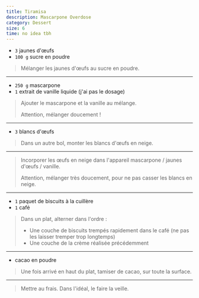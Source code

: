 ```yaml
---
title: Tiramisa
description: Mascarpone Overdose
category: Dessert
size: 6
time: no idea tbh
---
```


* `3` jaunes d'œufs
* `100 g` sucre en poudre

> Mélanger les jaunes d'œufs au sucre en poudre.

---

* `250 g` mascarpone
* `1` extrait de vanille liquide (j'ai pas le dosage)

> Ajouter le mascarpone et la vanille au mélange.
>
> Attention, mélanger doucement !

---

* `3` blancs d'œufs

> Dans un autre bol, monter les blancs d'œufs en neige.

---

> Incorporer les œufs en neige dans l'appareil mascarpone / jaunes d'œufs / vanille.
>
> Attention, mélanger très doucement, pour ne pas casser les blancs en neige.

---

* `1` paquet de biscuits à la cuillère
* `1` café

> Dans un plat, alterner dans l'ordre :
>
> - Une couche de biscuits trempés rapidement dans le café (ne pas les laisser tremper trop longtemps)
> - Une couche de la crème réalisée précédemment

---

* cacao en poudre

> Une fois arrivé en haut du plat, tamiser de cacao, sur toute la surface.

---

> Mettre au frais. Dans l'idéal, le faire la veille.